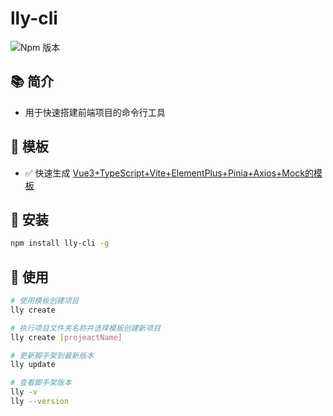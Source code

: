 # lly-cli

![Npm 版本](https://img.shields.io/badge/lly-cli_v1.1.0-green)

## 📚 简介

- 用于快速搭建前端项目的命令行工具

## 📕 模板

- ✅ 快速生成 [Vue3+TypeScript+Vite+ElementPlus+Pinia+Axios+Mock的模板](https://gitee.com/codelyty/cli-template)

## 🍭 安装

```bash
npm install lly-cli -g
```

## 🚩 使用

```bash
# 使用模板创建项目
lly create

# 执行项目文件夹名称并选择模板创建新项目
lly create [projeactName]

# 更新脚手架到最新版本
lly update

# 查看脚手架版本
lly -v
lly --version
```